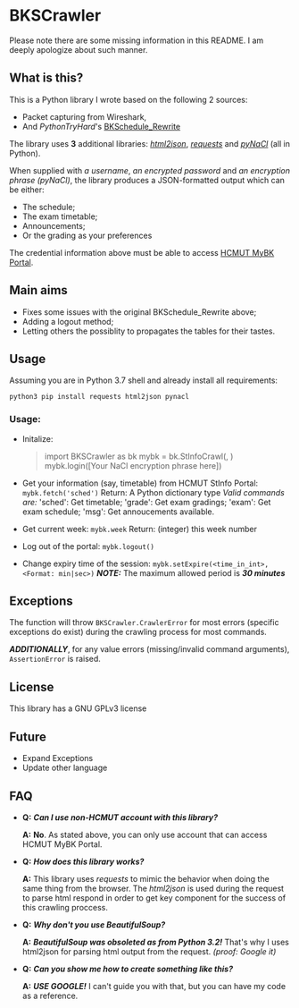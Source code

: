
# BKSCrawler
Please note there are some missing information in this README. I am deeply apologize about such manner.

## What is this?
 This is a Python library I wrote based on the following 2 sources:
  - Packet capturing from Wireshark,
  - And _PythonTryHard_'s [BKSchedule_Rewrite](https://github.com/PythonTryHard/BKSchedule_Rewrite)

The library uses **3** additional libraries: [_html2json_](http://pypi.org/project/html2json/), [_requests_](https://pypi.org/project/requests/) and [_pyNaCl_](http://pypi.org/project/pynacl) (all in Python).

When supplied with _a username_, _an encrypted password_ and _an encryption phrase (pyNaCl)_, the library produces a JSON-formatted output which can be either:
- The schedule;
- The exam timetable;
- Announcements;
- Or the grading as your preferences

The credential information above must be able to access [HCMUT MyBK Portal](https://mybk.hcmut.edu.vn).
 
## Main aims
- Fixes some issues with the original BKSchedule_Rewrite above;
- Adding a logout method;
- Letting others the possiblity to propagates the tables for their tastes.

## Usage
Assuming you are in Python 3.7 shell and already install all requirements:

	python3 pip install requests html2json pynacl

### Usage:
- Initalize:

    > import BKSCrawler as bk
    > mybk = bk.StInfoCrawl(<Your username here>, <Your NaCl-encrypted password here>)
    > mybk.login([Your NaCl encryption phrase here])

- Get your information (say, timetable) from HCMUT StInfo Portal: `mybk.fetch('sched')`
Return: A Python dictionary type
_Valid commands are:_
  'sched': Get timetable;
  'grade': Get exam gradings;
  'exam': Get exam schedule;
  'msg': Get annoucements available.

- Get current week: `mybk.week`
Return: (integer) this week number

- Log out of the portal: `mybk.logout()`

- Change expiry time of the session: `mybk.setExpire(<time_in_int>, <Format: min|sec>)`
***NOTE:*** The maximum allowed period is ***30 minutes***

## Exceptions
The function will throw `BKSCrawler.CrawlerError` for most errors (specific exceptions do exist) during the crawling process for most commands.

***ADDITIONALLY***, for any value errors (missing/invalid command arguments), `AssertionError` is raised.

## License
This library has a GNU GPLv3 license

## Future
- Expand Exceptions
- Update other language

## FAQ
-	**Q:** **_Can I use non-HCMUT account with this library?_**

	**A:** **No**. As stated above, you can only use account that can access HCMUT MyBK Portal.
-	**Q:** **_How does this library works?_**

	**A:** This library uses _requests_ to mimic the behavior when doing the same thing from the browser. The _html2json_ is used during the request to parse html respond in order to get key component for the success of this crawling proccess.
-	**Q:** **_Why don't you use BeautifulSoup?_**

	**A:** **_BeautifulSoup was obsoleted as from Python 3.2!_** That's why I uses html2json for parsing html output from the request. _(proof: Google it)_
-	**Q:** **_Can you show me how to create something like this?_**

	**A:** **_USE GOOGLE!_** I can't guide you with that, but you can have my code as a reference.
